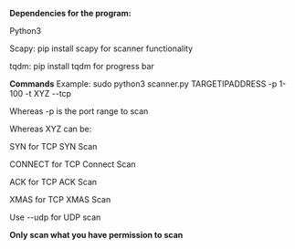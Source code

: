 **Dependencies for the program:**

Python3 

Scapy: pip install scapy for scanner functionality 

tqdm: pip install tqdm for progress bar

**Commands** 
Example: sudo python3 scanner.py TARGETIPADDRESS -p 1-100 -t XYZ --tcp

Whereas -p is the port range to scan

Whereas XYZ can be: 

SYN for TCP SYN Scan 

CONNECT for TCP Connect Scan 

ACK for TCP ACK Scan 

XMAS for TCP XMAS Scan

Use --udp for UDP scan

**Only scan what you have permission to scan**
